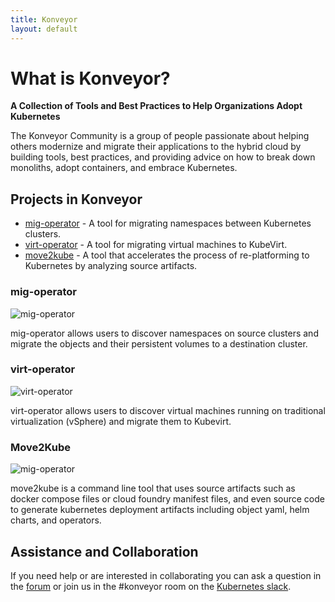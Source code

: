 ```yaml
---
title: Konveyor
layout: default
---
```


# What is Konveyor?

**A Collection of Tools and Best Practices to Help Organizations Adopt Kubernetes**

The Konveyor Community is a group of people passionate about helping others modernize and migrate their applications to the hybrid cloud by building tools, best practices, and providing advice on how to break down monoliths, adopt containers, and embrace Kubernetes.






## Projects in Konveyor

* [mig-operator](https://github.com/konveyor/mig-operator) - A tool for migrating namespaces between Kubernetes clusters.
* [virt-operator](https://github.com/konveyor/virt-operator) - A tool for migrating virtual machines to KubeVirt.
* [move2kube](https://github.com/konveyor/move2kube) - A tool that accelerates the process of re-platforming to Kubernetes by analyzing source artifacts.

### mig-operator

![mig-operator](https://github.com/konveyor/konveyor.github.io/raw/master/images/Konveyor_Diagram_mig-operator.png)

mig-operator allows users to discover namespaces on source clusters and migrate the objects and their persistent volumes to a destination cluster.

### virt-operator

![virt-operator](https://github.com/konveyor/konveyor.github.io/raw/master/images/Konveyor_Diagram_virt-operator.png)

virt-operator allows users to discover virtual machines running on traditional virtualization (vSphere) and migrate them to Kubevirt.


### Move2Kube

![mig-operator](https://github.com/konveyor/konveyor.github.io/raw/master/images/Konveyor_Diagram_move2kube.png)

move2kube is a command line tool that uses source artifacts such as docker compose files or cloud foundry manifest files, and even source code to generate kubernetes deployment artifacts including object yaml, helm charts, and operators. 


## Assistance and Collaboration

If you need help or are interested in collaborating you can ask a question in the [forum](https://groups.google.com/access-error?continue=https://groups.google.com/g/konveyorio) or join us in the #konveyor room on the [Kubernetes slack](https://slack.k8s.io/). 

